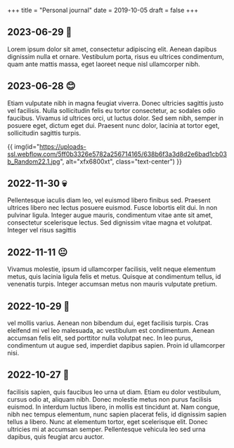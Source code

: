 +++
title = "Personal journal"
date = 2019-10-05
draft = false
+++

## 2023-06-29 🔧
Lorem ipsum dolor sit amet, consectetur adipiscing elit. Aenean dapibus dignissim nulla et ornare. Vestibulum porta, risus eu ultrices condimentum, quam ante mattis massa, eget laoreet neque nisl ullamcorper nibh.


## 2023-06-28 😊
Etiam vulputate nibh in magna feugiat viverra. Donec ultricies sagittis justo vel facilisis. Nulla sollicitudin felis eu tortor consectetur, ac sodales odio faucibus. Vivamus id ultrices orci, ut luctus dolor. Sed sem nibh, semper in posuere eget, dictum eget dui. Praesent nunc dolor, lacinia at tortor eget, sollicitudin sagittis turpis.

{{ img(id="https://uploads-ssl.webflow.com/5ff0b3326e5782a256714165/638b6f3a3d8d2e6bad1cb03b_Random22.1.jpg", alt="xfx6800xt", class="text-center") }}

## 2022-11-30 💀
Pellentesque iaculis diam leo, vel euismod libero finibus sed. Praesent ultrices libero nec lectus posuere euismod. Fusce lobortis elit dui. In non pulvinar ligula. Integer augue mauris, condimentum vitae ante sit amet, consectetur scelerisque lectus. Sed dignissim vitae magna et volutpat. Integer vel risus sagittis

## 2022-11-11 😐
Vivamus molestie, ipsum id ullamcorper facilisis, velit neque elementum metus, quis lacinia ligula felis et metus. Quisque at condimentum tellus, id venenatis turpis. Integer accumsan metus non mauris vulputate pretium.

## 2022-10-29 🍿
vel mollis varius. Aenean non bibendum dui, eget facilisis turpis. Cras eleifend mi vel leo malesuada, ac vestibulum est condimentum. Aenean accumsan felis elit, sed porttitor nulla volutpat nec. In leo purus, condimentum ut augue sed, imperdiet dapibus sapien. Proin id ullamcorper nisi. 

## 2022-10-27 💢
facilisis sapien, quis faucibus leo urna ut diam. Etiam eu dolor vestibulum, cursus odio at, aliquam nibh. Donec molestie metus non purus facilisis euismod. In interdum luctus libero, in mollis est tincidunt at. Nam congue, nibh nec tempus elementum, nunc sapien placerat felis, id dignissim sapien tellus a libero. Nunc at elementum tortor, eget scelerisque elit. Donec ultricies mi at accumsan semper. Pellentesque vehicula leo sed urna dapibus, quis feugiat arcu auctor. 